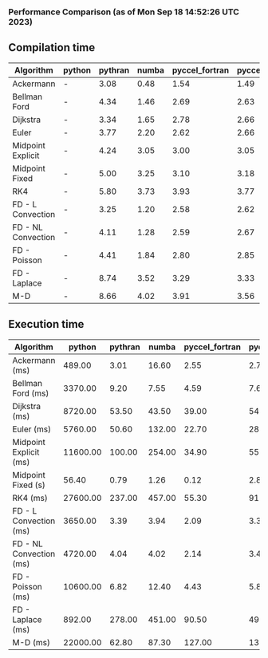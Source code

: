 ### Performance Comparison (as of Mon Sep 18 14:52:26 UTC 2023)
## Compilation time
Algorithm                 | python                    | pythran                   | numba                     | pyccel_fortran            | pyccel_c                 
------------------------- | ------------------------- | ------------------------- | ------------------------- | ------------------------- | -------------------------
Ackermann                 | -                         | 3.08                      | 0.48                      | 1.54                      | 1.49                     
Bellman Ford              | -                         | 4.34                      | 1.46                      | 2.69                      | 2.63                     
Dijkstra                  | -                         | 3.34                      | 1.65                      | 2.78                      | 2.66                     
Euler                     | -                         | 3.77                      | 2.20                      | 2.62                      | 2.66                     
Midpoint Explicit         | -                         | 4.24                      | 3.05                      | 3.00                      | 3.05                     
Midpoint Fixed            | -                         | 5.00                      | 3.25                      | 3.10                      | 3.18                     
RK4                       | -                         | 5.80                      | 3.73                      | 3.93                      | 3.77                     
FD - L Convection         | -                         | 3.25                      | 1.20                      | 2.58                      | 2.62                     
FD - NL Convection        | -                         | 4.11                      | 1.28                      | 2.59                      | 2.67                     
FD - Poisson              | -                         | 4.41                      | 1.84                      | 2.80                      | 2.85                     
FD - Laplace              | -                         | 8.74                      | 3.52                      | 3.29                      | 3.33                     
M-D                       | -                         | 8.66                      | 4.02                      | 3.91                      | 3.56                     

## Execution time
Algorithm                 | python                    | pythran                   | numba                     | pyccel_fortran            | pyccel_c                 
------------------------- | ------------------------- | ------------------------- | ------------------------- | ------------------------- | -------------------------
Ackermann (ms)            | 489.00                    | 3.01                      | 16.60                     | 2.55                      | 2.78                     
Bellman Ford (ms)         | 3370.00                   | 9.20                      | 7.55                      | 4.59                      | 7.67                     
Dijkstra (ms)             | 8720.00                   | 53.50                     | 43.50                     | 39.00                     | 54.30                    
Euler (ms)                | 5760.00                   | 50.60                     | 132.00                    | 22.70                     | 281.00                   
Midpoint Explicit (ms)    | 11600.00                  | 100.00                    | 254.00                    | 34.90                     | 558.00                   
Midpoint Fixed (s)        | 56.40                     | 0.79                      | 1.26                      | 0.12                      | 2.80                     
RK4 (ms)                  | 27600.00                  | 237.00                    | 457.00                    | 55.30                     | 913.00                   
FD - L Convection (ms)    | 3650.00                   | 3.39                      | 3.94                      | 2.09                      | 3.39                     
FD - NL Convection (ms)   | 4720.00                   | 4.04                      | 4.02                      | 2.14                      | 3.43                     
FD - Poisson (ms)         | 10600.00                  | 6.82                      | 12.40                     | 4.43                      | 5.85                     
FD - Laplace (ms)         | 892.00                    | 278.00                    | 451.00                    | 90.50                     | 496.00                   
M-D (ms)                  | 22000.00                  | 62.80                     | 87.30                     | 127.00                    | 132.00                   
